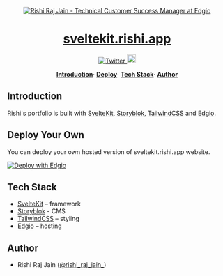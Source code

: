 <p align="center">
  <a href="https://sveltekit.rishi.app">
    <img alt="Rishi Raj Jain - Technical Customer Success Manager at Edgio" src="https://sveltekit.rishi.app/static/social-media-card.jpg">
  </a>
</p>

<p align="center">
    <h1 align="center">
      <a href="https://sveltekit.rishi.app">
        sveltekit.rishi.app
      </a>
    </h1>
</p>

<p align="center">
  <a href="https://twitter.com/rishi_raj_jain_">
    <img src="https://img.shields.io/twitter/follow/rishi_raj_jain_?style=flat&label=%40rishi_raj_jain_&logo=twitter&color=0bf&logoColor=fff" alt="Twitter" />
  </a>
  <a href="app.layer0.co/deploy?repo=https://github.com/rishi-raj-jain/sveltekit.rishi.app">
    <img src="https://docs.edg.io/button.svg" alt="Deploy To Edgio" height="20px" />
  </a>
</p>

<p align="center">
  <a href="#introduction"><strong>Introduction</strong></a>·
  <a href="#deploy-your-own"><strong>Deploy</strong></a>·
  <a href="#tech-stack"><strong>Tech Stack</strong></a>·
  <a href="#author"><strong>Author</strong></a>
</p>

## Introduction

Rishi's portfolio is built with [SvelteKit](https://kit.svelte.dev), [Storyblok](https://storyblok.com), [TailwindCSS](https://tailwindcss.com) and [Edgio](https://edg.io).

## Deploy Your Own

You can deploy your own hosted version of sveltekit.rishi.app website.

[![Deploy with Edgio](https://docs.edg.io/button.svg)](app.layer0.co/deploy?repo=https://github.com/rishi-raj-jain/rishi.app)

## Tech Stack

- [SvelteKit](https://kit.svelte.dev) – framework
- [Storyblok](https://storyblok.com) - CMS
- [TailwindCSS](https://tailwindcss.com) – styling
- [Edgio](https://edg.io) – hosting

## Author

- Rishi Raj Jain ([@rishi_raj_jain_](https://twitter.com/rishi_raj_jain_))
